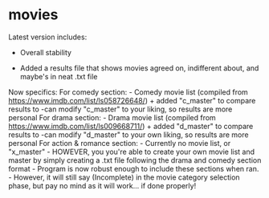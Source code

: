 # movies
Latest version includes:
  - Overall stability
  + Added a results file that shows movies agreed on, indifferent about, and maybe's in neat .txt file
  
  Now specifics:
    For comedy section:
      - Comedy movie list (compiled from https://www.imdb.com/list/ls058726648/)
      + added "c_master" to compare results to
          -can modify "c_master" to your liking, so results are more personal
    For drama section:
      - Drama movie list (compiled from https://www.imdb.com/list/ls009668711/)
      + added "d_master" to compare results to
          -can modify "d_master" to your own liking, so results are more personal
    For action & romance section:
      - Currently no movie list, or "x_master" - HOWEVER, you you're able to create your own movie list and master by simply creating a .txt file following the drama and comedy         section format
      - Program is now robust enough to include these sections when ran.
        - However, it will still say (Incomplete) in the movie category selection phase, but pay no mind as it will work... if done properly!
